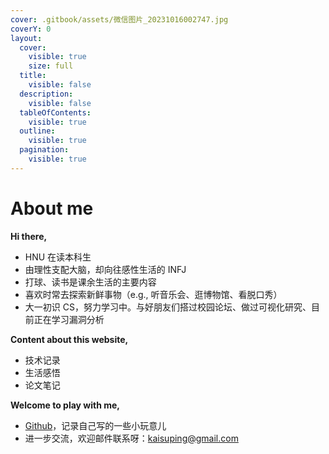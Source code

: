 ```yaml
---
cover: .gitbook/assets/微信图片_20231016002747.jpg
coverY: 0
layout:
  cover:
    visible: true
    size: full
  title:
    visible: false
  description:
    visible: false
  tableOfContents:
    visible: true
  outline:
    visible: true
  pagination:
    visible: true
---
```


# About me

**Hi there,**

* HNU 在读本科生
* 由理性支配大脑，却向往感性生活的 INFJ
* 打球、读书是课余生活的主要内容
* 喜欢时常去探索新鲜事物（e.g., 听音乐会、逛博物馆、看脱口秀）
* 大一初识 CS，努力学习中。与好朋友们搭过校园论坛、做过可视化研究、目前正在学习漏洞分析



**Content about this website,**

* 技术记录
* 生活感悟
* 论文笔记



**Welcome to play with me,**

* [Github](https://github.com/955xiaoSu)，记录自己写的一些小玩意儿
* 进一步交流，欢迎邮件联系呀：[kaisuping@gmail.com](mailto:kaisuping@gmail.com)
